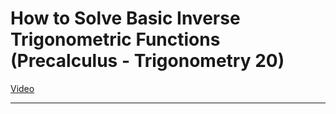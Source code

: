 # How to Solve Basic Inverse Trigonometric Functions (Precalculus - Trigonometry 20)

[Video](https://www.youtube.com/watch?v=PEwUFrx-vPA)

---
